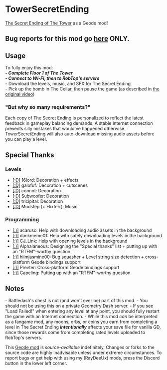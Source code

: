 # TowerSecretEnding
[The Secret Ending of The Tower](https://youtube.com/watch?v=Tjb_b8EmXCM) as a Geode mod!
## <c-ff0000>Bug reports for this mod go [here](https://discord.gg/WqZBYdBWZW) ONLY.</c>
## Usage
<cy>To fully enjoy this mod:</c>\
<c-ff0000>***__- Complete Floor 1 of The Tower__***</c>\
<c-ff0000>***__- Connect to Wi-Fi, then to RobTop's servers__***</c>\
<cy>- Download the levels, music, and SFX for The Secret Ending</c>\
<cy>- Pick up the bomb in The Cellar, then pause the game (as described in [the original video](https://youtube.com/watch?v=Tjb_b8EmXCM))</c>
### "But why so many requirements?"
Each copy of <cy>The Secret Ending</c> is personalized to reflect the latest feedback in gameplay balancing demands. A stable Internet connection prevents silly mistakes that would've happened otherwise. TowerSecretEnding will also auto-download missing audio assets before you can play a level.
## Special Thanks
### Levels
- [\[:D\]](user:9099846) <c-ffffff>16</c><c-4b00af>lord</c>: Decoration + effects
- [\[:D\]](user:9471312) <c-007d7d>galo</c><c-ffff00>fuf</c>: Decoration + cutscenes
- [\[:D\]](user:4682863) <c-7d7dff>con</c><c-fffa7f>not</c>: Decoration
- [\[:D\]](user:1275405) <c-00c8ff>Sub</c><c-a0ffff>woof</c><c-00c8ff>er</c>: Decoration
- [\[:D\]](user:6061424) <c-ff7d00>tri</c><c-00ffff>ci</c><c-ff7d00>pi</c><c-00ffff>tal</c>: Decoration
- [\[:D\]](user:2100578) <c-00ffff>Mudstep</c> (+ Elixterr): Music
### Programming
- [\[:)\]](user:25012294) <c-afafaf>acaruso</c>: Help with downloading audio assets in the background
- [\[:)\]](user:9735891) <c-7d7dff>dank</c><c-00c8ff>meme</c><c-7d7dff>01</c>: Help with safely downloading levels in the background
- [\[:)\]](user:5367051) <c-00ff7d>CJ_Link</c>: Help with opening levels in the background
- [\[:)\]](user:1139015) <c-4c6e5d>Alp</c><c-73ab90>ha</c><c-bc419c>la</c><c-ce6087>n</c><c-ec9667>e</c><c-fcfc78>o</c><c-83da96>u</c><c-80d5dc>s</c>: Designing the "Special thanks" list + putting up with an "RTFM"-worthy question
- [\[:)\]](user:7466002) <c-fcb5ff>hiim</c><c-00c8ff>jasmine</c><c-fcb5ff>00</c>: Bug squasher + Level string size detection + cross-platform Geode bindings support
- [\[:)\]](user:7696536) <c-7d7dff>Prev</c><c-ffa040>ter</c>: Cross-platform Geode bindings support
- [\[:)\]](user:18226543) Capeling: Putting up with an "RTFM"-worthy question
## Notes
<c-ff0000>\-</c> <c-ff0000>Rattledash's chest is not (and won't ever be) part of this mod.</c>
\- You should <c-ff0000>not</c> be using this on a private Geometry Dash server.
\- If you see "Load Failed!" when entering any level at any point, you should fully restart the game <cy>with an Internet connection</c>.
\- While this mod *can* be interpreted as a fangame mod, any moons, orbs, or coins you earn from completing a level in <cy>The Secret Ending</c> ***__intentionally__*** affects your save file for vanilla GD, since those rewards come from completing rated levels uploaded to RobTop's servers.

This [Geode mod](https://geode-sdk.org) is *source-available* indefinitely. Changes or forks to the source code are highly inadvisable unless under extreme circumstances. To report bugs or get help with using my (RayDeeUx) mods, press the Discord button in the lower left corner.